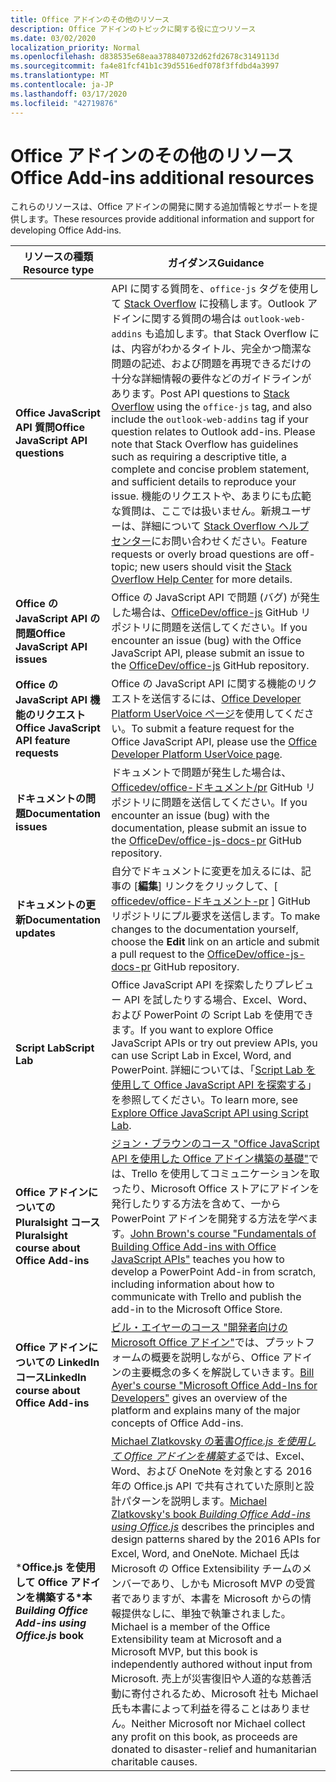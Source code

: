 ```yaml
---
title: Office アドインのその他のリソース
description: Office アドインのトピックに関する役に立つリソース
ms.date: 03/02/2020
localization_priority: Normal
ms.openlocfilehash: d838535e68eaa378840732d62fd2678c3149113d
ms.sourcegitcommit: fa4e81fcf41b1c39d5516edf078f3ffdbd4a3997
ms.translationtype: MT
ms.contentlocale: ja-JP
ms.lasthandoff: 03/17/2020
ms.locfileid: "42719876"
---
```

# <a name="office-add-ins-additional-resources"></a><span data-ttu-id="04557-103">Office アドインのその他のリソース</span><span class="sxs-lookup"><span data-stu-id="04557-103">Office Add-ins additional resources</span></span>

<span data-ttu-id="04557-104">これらのリソースは、Office アドインの開発に関する追加情報とサポートを提供します。</span><span class="sxs-lookup"><span data-stu-id="04557-104">These resources provide additional information and support for developing Office Add-ins.</span></span>

|<span data-ttu-id="04557-105">**リソースの種類**</span><span class="sxs-lookup"><span data-stu-id="04557-105">**Resource type**</span></span>|<span data-ttu-id="04557-106">**ガイダンス**</span><span class="sxs-lookup"><span data-stu-id="04557-106">**Guidance**</span></span>|
|-----------------|------------|
|<span data-ttu-id="04557-107">**Office JavaScript API 質問**</span><span class="sxs-lookup"><span data-stu-id="04557-107">**Office JavaScript API questions**</span></span> | <span data-ttu-id="04557-108">API に関する質問を、`office-js` タグを使用して [Stack Overflow](https://stackoverflow.com/questions/tagged/office-js) に投稿します。Outlook アドインに関する質問の場合は `outlook-web-addins` も追加します。that Stack Overflow には、内容がわかるタイトル、完全かつ簡潔な問題の記述、および問題を再現できるだけの十分な詳細情報の要件などのガイドラインがあります。</span><span class="sxs-lookup"><span data-stu-id="04557-108">Post API questions to [Stack Overflow](https://stackoverflow.com/questions/tagged/office-js) using the `office-js` tag, and also include the `outlook-web-addins` tag if your question relates to Outlook add-ins. Please note that Stack Overflow has guidelines such as requiring a descriptive title, a complete and concise problem statement, and sufficient details to reproduce your issue.</span></span> <span data-ttu-id="04557-109">機能のリクエストや、あまりにも広範な質問は、ここでは扱いません。新規ユーザーは、詳細について [Stack Overflow ヘルプ センター](https://stackoverflow.com/help/how-to-ask)にお問い合わせください。</span><span class="sxs-lookup"><span data-stu-id="04557-109">Feature requests or overly broad questions are off-topic; new users should visit the [Stack Overflow Help Center](https://stackoverflow.com/help/how-to-ask) for more details.</span></span>|
|<span data-ttu-id="04557-110">**Office の JavaScript API の問題**</span><span class="sxs-lookup"><span data-stu-id="04557-110">**Office JavaScript API issues**</span></span>| <span data-ttu-id="04557-111">Office の JavaScript API で問題 (バグ) が発生した場合は、<a href="https://github.com/officedev/office-js/issues" target="_blank">OfficeDev/office-js</a> GitHub リポジトリに問題を送信してください。</span><span class="sxs-lookup"><span data-stu-id="04557-111">If you encounter an issue (bug) with the Office JavaScript API, please submit an issue to the <a href="https://github.com/officedev/office-js/issues" target="_blank">OfficeDev/office-js</a> GitHub repository.</span></span>|
|<span data-ttu-id="04557-112">**Office の JavaScript API 機能のリクエスト**</span><span class="sxs-lookup"><span data-stu-id="04557-112">**Office JavaScript API feature requests**</span></span>| <span data-ttu-id="04557-113">Office の JavaScript API に関する機能のリクエストを送信するには、<a href="https://officespdev.uservoice.com/" target="_blank">Office Developer Platform UserVoice ページ</a>を使用してください。</span><span class="sxs-lookup"><span data-stu-id="04557-113">To submit a feature request for the Office JavaScript API, please use the <a href="https://officespdev.uservoice.com/" target="_blank">Office Developer Platform UserVoice page</a>.</span></span>|
|<span data-ttu-id="04557-114">**ドキュメントの問題**</span><span class="sxs-lookup"><span data-stu-id="04557-114">**Documentation issues**</span></span>| <span data-ttu-id="04557-115">ドキュメントで問題が発生した場合は、 <a href="https://github.com/officedev/office-js-docs-pr/issues" target="_blank">Officedev/office-ドキュメント/pr</a> GitHub リポジトリに問題を送信してください。</span><span class="sxs-lookup"><span data-stu-id="04557-115">If you encounter an issue (bug) with the documentation, please submit an issue to the <a href="https://github.com/officedev/office-js-docs-pr/issues" target="_blank">OfficeDev/office-js-docs-pr</a> GitHub repository.</span></span>|
|<span data-ttu-id="04557-116">**ドキュメントの更新**</span><span class="sxs-lookup"><span data-stu-id="04557-116">**Documentation updates**</span></span>| <span data-ttu-id="04557-117">自分でドキュメントに変更を加えるには、記事の [**編集**] リンクをクリックして、[ <a href="https://github.com/officedev/office-js-docs-pr" target="_blank">officedev/office-ドキュメント-pr</a> ] GitHub リポジトリにプル要求を送信します。</span><span class="sxs-lookup"><span data-stu-id="04557-117">To make changes to the documentation yourself, choose the **Edit** link on an article and submit a pull request to the <a href="https://github.com/officedev/office-js-docs-pr" target="_blank">OfficeDev/office-js-docs-pr</a> GitHub repository.</span></span>|
|<span data-ttu-id="04557-118">**Script Lab**</span><span class="sxs-lookup"><span data-stu-id="04557-118">**Script Lab**</span></span>| <span data-ttu-id="04557-119">Office JavaScript API を探索したりプレビュー API を試したりする場合、Excel、Word、および PowerPoint の Script Lab を使用できます。</span><span class="sxs-lookup"><span data-stu-id="04557-119">If you want to explore Office JavaScript APIs or try out preview APIs, you can use Script Lab in Excel, Word, and PowerPoint.</span></span> <span data-ttu-id="04557-120">詳細については、「[Script Lab を使用して Office JavaScript API を探索する](../overview/explore-with-script-lab.md)」を参照してください。</span><span class="sxs-lookup"><span data-stu-id="04557-120">To learn more, see [Explore Office JavaScript API using Script Lab](../overview/explore-with-script-lab.md).</span></span> |
|<span data-ttu-id="04557-121">**Office アドインについての Pluralsight コース**</span><span class="sxs-lookup"><span data-stu-id="04557-121">**Pluralsight course about Office Add-ins**</span></span>| <span data-ttu-id="04557-122"><a href="https://www.pluralsight.com/courses/build-office-addins-js-api" target="_blank">ジョン・ブラウンのコース "Office JavaScript API を使用した Office アドイン構築の基礎"</a>では、Trello を使用してコミュニケーションを取ったり、Microsoft Office ストアにアドインを発行したりする方法を含めて、一から PowerPoint アドインを開発する方法を学べます。</span><span class="sxs-lookup"><span data-stu-id="04557-122"><a href="https://www.pluralsight.com/courses/build-office-addins-js-api" target="_blank">John Brown's course "Fundamentals of Building Office Add-ins with Office JavaScript APIs"</a> teaches you how to develop a PowerPoint Add-in from scratch, including information about how to communicate with Trello and publish the add-in to the Microsoft Office Store.</span></span>|
|<span data-ttu-id="04557-123">**Office アドインについての LinkedIn コース**</span><span class="sxs-lookup"><span data-stu-id="04557-123">**LinkedIn course about Office Add-ins**</span></span>| <span data-ttu-id="04557-124"><a href="https://www.linkedin.com/learning/microsoft-office-add-ins-for-developers/microsoft-office-add-ins?u=3322">ビル・エイヤーのコース "開発者向けの Microsoft Office アドイン"</a>では、プラットフォームの概要を説明しながら、Office アドインの主要概念の多くを解説していきます。</span><span class="sxs-lookup"><span data-stu-id="04557-124"><a href="https://www.linkedin.com/learning/microsoft-office-add-ins-for-developers/microsoft-office-add-ins?u=3322">Bill Ayer's course "Microsoft Office Add-Ins for Developers"</a> gives an overview of the platform and explains many of the major concepts of Office Add-ins.</span></span>|
|<span data-ttu-id="04557-125">\***Office.js を使用して Office アドインを構築する\*本**</span><span class="sxs-lookup"><span data-stu-id="04557-125">***Building Office Add-ins using Office.js* book**</span></span>| <span data-ttu-id="04557-126"><a href="https://leanpub.com/buildingofficeaddins">Michael Zlatkovsky の著書*Office.js を使用して Office アドインを構築する*</a>では、Excel、Word、および OneNote を対象とする 2016 年の Office.js API で共有されていた原則と設計パターンを説明します。</span><span class="sxs-lookup"><span data-stu-id="04557-126"><a href="https://leanpub.com/buildingofficeaddins">Michael Zlatkovsky's book *Building Office Add-ins using Office.js*</a> describes the principles and design patterns shared by the 2016 APIs for Excel, Word, and OneNote.</span></span> <span data-ttu-id="04557-127">Michael 氏は Microsoft の Office Extensibility チームのメンバーであり、しかも Microsoft MVP の受賞者でありますが、本書を Microsoft からの情報提供なしに、単独で執筆されました。</span><span class="sxs-lookup"><span data-stu-id="04557-127">Michael is a member of the Office Extensibility team at Microsoft and a Microsoft MVP, but this book is independently authored without input from Microsoft.</span></span> <span data-ttu-id="04557-128">売上が災害復旧や人道的な慈善活動に寄付されるため、Microsoft 社も Michael 氏も本書によって利益を得ることはありません。</span><span class="sxs-lookup"><span data-stu-id="04557-128">Neither Microsoft nor Michael collect any profit on this book, as proceeds are donated to disaster-relief and humanitarian charitable causes.</span></span>|
